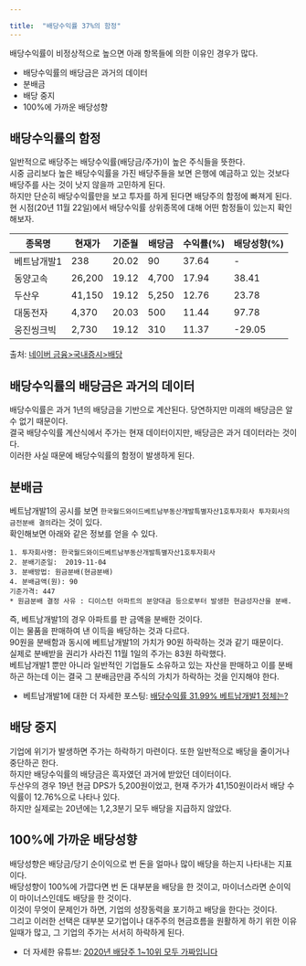 ```yaml
---

title:  "배당수익률 37%의 함정"
---
```


배당수익률이 비정상적으로 높으면 아래 항목들에 의한 이유인 경우가 많다.
- 배당수익률의 배당금은 과거의 데이터
- 분배금
- 배당 중지
- 100%에 가까운 배당성향

## 배당수익률의 함정

일반적으로 배당주는 배당수익률(배당금/주가)이 높은 주식들을 뜻한다.  
시중 금리보다 높은 배당수익률을 가진 배당주들을 보면 은행에 예금하고 있는 것보다 배당주를 사는 것이 낫지 않을까 고민하게 된다.  
하지만 단순히 배당수익률만을 보고 투자를 하게 된다면 배당주의 함정에 빠져게 된다.  
현 시점(20년 11월 22일)에서 배당수익률 상위종목에 대해 어떤 함정들이 있는지 확인해보자.  

| 종목명 | 현재가 | 기준월 | 배당금 | 수익률(%) | 배당성향(%) |
|-------|--------|-------|--------|----------|------------|
| 베트남개발1 |  238    | 20.02 | 90     | 37.64     | -  |
| 동양고속 | 26,200  | 19.12  | 4,700  | 17.94  | 38.41  |
| 두산우 | 41,150  | 19.12  | 5,250  | 12.76  | 23.78  |
| 대동전자 | 4,370  | 20.03  | 500  | 11.44  | 97.78  |
| 웅진씽크빅 | 2,730  | 19.12  | 310  | 11.37  | -29.05  |

출처: [네이버 금융>국내증시>배당](https://finance.naver.com/sise/dividend_list.nhn)

## 배당수익률의 배당금은 과거의 데이터
배당수익률은 과거 1년의 배당금을 기반으로 계산된다. 당연하지만 미래의 배당금은 알 수 없기 때문이다.  
결국 배당수익률 계산식에서 주가는 현재 데이터이지만, 배당금은 과거 데이터라는 것이다.  
이러한 사실 때문에 배당수익률의 함정이 발생하게 된다.  

## 분배금
베트남개발1의 공시를 보면 `한국월드와이드베트남부동산개발특별자산1호투자회사 투자회사의 금전분배 결의`라는 것이 있다.  
확인해보면 아래와 같은 정보를 얻을 수 있다.  

```
1. 투자회사명: 한국월드와이드베트남부동산개발특별자산1호투자회사
2. 분배기준일:  2019-11-04
3. 분배방법: 원금분배(현금분배)
4. 분배금액(원): 90
기준가격: 447
* 원금분배 결정 사유 : 디이스턴 아파트의 분양대금 등으로부터 발생한 현금성자산을 분배.
```

즉, 베트남개발1의 경우 아파트를 판 금액을 분배한 것이다.  
이는 물품을 판매하여 낸 이득을 배당하는 것과 다르다.  
90원을 분배함과 동시에 베트남개발1의 가치가 90원 하락하는 것과 같기 때문이다.  
실제로 분배받을 권리가 사라진 11월 1일의 주가는 83원 하락했다.  
베트남개발1 뿐만 아니라 일반적인 기업들도 소유하고 있는 자산을 판매하고 이를 분배하곤 하는데 이는 결국 그 분배금만큼 주식의 가치가 하락하는 것을 인지해야 한다.  

- 베트남개발1에 대한 더 자세한 포스팅: [배당수익률 31.99% 베트남개발1 정체는?](https://m.blog.naver.com/msql/222104722378)

## 배당 중지
기업에 위기가 발생하면 주가는 하락하기 마련이다. 또한 일반적으로 배당을 줄이거나 중단하곤 한다.  
하지만 배당수익률의 배당금은 흑자였던 과거에 받았던 데이터이다.  
두산우의 경우 19년 현금 DPS가 5,200원이었고, 현재 주가가 41,150원이라서 배당 수익률이 12.76%으로 나타나 있다.  
하지만 실제로는 20년에는 1,2,3분기 모두 배당을 지급하지 않았다.  

## 100%에 가까운 배당성향
배당성향은 배당금/당기 순이익으로 번 돈을 얼마나 많이 배당을 하는지 나타내는 지표이다.  
배당성향이 100%에 가깝다면 번 돈 대부분을 배당을 한 것이고, 마이너스라면 순이익이 마이너스인데도 배당을 한 것이다.  
이것이 무엇이 문제인가 하면, 기업의 성장동력을 포기하고 배당을 한다는 것이다.  
그리고 이러한 선택은 대부분 모기업이나 대주주의 현금흐름을 원활하게 하기 위한 이유일때가 많고, 그 기업의 주가는 서서히 하락하게 된다.  

- 더 자세한 유튜브: [2020년 배당주 1~10위 모두 가짜입니다](https://youtu.be/hrSqX5fpLis)
